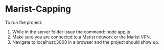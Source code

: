 # Marist-Capping
To run the project:

1. While in the server folder issue the command: node app.js
2. Make sure you are connected to a Marist network or the Marist VPN.
3. Navigate to localhost:3000 in a browser and the project should show up.
